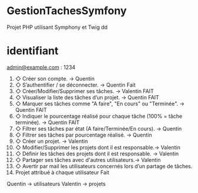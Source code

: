# GestionTachesSymfony
Projet PHP utilisant Symphony et Twig
dd


# identifiant

admin@example.com : 1234

1. ◇ Créer son compte. -> Quentin  
2. ◇ S’authentifier / se déconnecter. -> Quentin Fait
3. ◇ Créer/Modifier/Supprimer ses tâches. -> Valentin FAIT
4. ◇ Visualiser la liste des tâches d’un projet. -> Quentin FAIT
5. ◇ Marquer ses tâches comme "A faire", "En cours" ou "Terminée". -> Quentin FAIT
6. ◇ Indiquer le pourcentage réalisé pour chaque tâche (100% = tâche terminée). -> Quentin FAIT
7. ◇ Filtrer ses tâches par état (A faire/Terminée/En cours). -> Quentin
8. ◇ Filtrer ses tâches par pourcentage réalisé. -> Quentin
9. ◇ Créer un projet. -> Valentin 
10. ◇ Modifier/Supprimer les projets dont il est responsable.-> Valentin
11. ◇ Définir les tâches des projets dont il est responsable. -> Valentin
12. ◇ Partager ses tâches avec d'autres utilisateurs.-> Valentin
13. ◇ Avertir par mail les utilisateurs concernés lors d’un partage de tâches.
14.  Projet attribué à chaque utilisateur Fait

Quentin -> utilisateurs
Valentin -> projets
